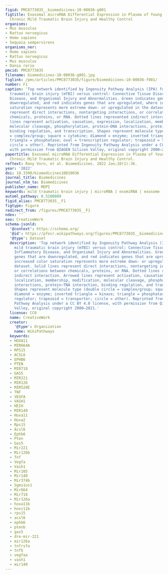 ```yaml
---
figid: PMC8773035__biomedicines-10-00036-g001
figtitle: Exosomal microRNA Differential Expression in Plasma of Young Adults with
  Chronic Mild Traumatic Brain Injury and Healthy Control
organisms:
- Mus musculus
- Rattus norvegicus
- Homo sapiens
- Sequoia sempervirens
organisms_ner:
- Homo sapiens
- Rattus norvegicus
- Mus musculus
- Danio rerio
pmcid: PMC8773035
filename: biomedicines-10-00036-g001.jpg
figlink: /pmc/articles/PMC8773035/figure/biomedicines-10-00036-f001/
number: F1
caption: 'Top network identified by Ingenuity Pathway Analysis (IPA) for chronic mild
  traumatic brain injury (mTBI) versus control: Connective Tissue Disorders, Inflammatory
  Disease, and Organismal Injury and Abnormalities. Green indicates genes that are
  downregulated, and red indicates genes that are upregulated, where increased color
  saturation represents more extreme down- or upregulated in the dataset. Solid lines
  represent direct interactions, nontargeting interactions, or correlations between
  chemicals, proteins, or RNA. Dotted lines represented indirect interaction. Arrowed
  lines represent activation, causation, expression, localization, membership, modification,
  molecular cleavage, phosphorylation, protein–DNA interactions, protein–TNA interaction,
  binding regulation, and transcription. Shapes represent molecule type (double circle
  = complex/group; square = cytokine; diamond = enzyme; inverted triangle = kinase;
  triangle = phosphatase; oval = transcription regulator; trapezoid = transporter;
  circle = other). Reprinted from Ingenuity Pathway Analysis under a CC BY 4.0 license,
  with permission from QIAGEN Silicon Valley, original copyright 2000–2021.'
papertitle: Exosomal microRNA Differential Expression in Plasma of Young Adults with
  Chronic Mild Traumatic Brain Injury and Healthy Control.
reftext: Rany Vorn, et al. Biomedicines. 2022 Jan;10(1):36.
year: '2022'
doi: 10.3390/biomedicines10010036
journal_title: Biomedicines
journal_nlm_ta: Biomedicines
publisher_name: MDPI
keywords: mild traumatic brain injury | microRNA | exomiRNA | exosome
automl_pathway: 0.5100009
figid_alias: PMC8773035__F1
figtype: Figure
redirect_from: /figures/PMC8773035__F1
ndex: ''
seo: CreativeWork
schema-jsonld:
  '@context': https://schema.org/
  '@id': https://pfocr.wikipathways.org/figures/PMC8773035__biomedicines-10-00036-g001.html
  '@type': Dataset
  description: 'Top network identified by Ingenuity Pathway Analysis (IPA) for chronic
    mild traumatic brain injury (mTBI) versus control: Connective Tissue Disorders,
    Inflammatory Disease, and Organismal Injury and Abnormalities. Green indicates
    genes that are downregulated, and red indicates genes that are upregulated, where
    increased color saturation represents more extreme down- or upregulated in the
    dataset. Solid lines represent direct interactions, nontargeting interactions,
    or correlations between chemicals, proteins, or RNA. Dotted lines represented
    indirect interaction. Arrowed lines represent activation, causation, expression,
    localization, membership, modification, molecular cleavage, phosphorylation, protein–DNA
    interactions, protein–TNA interaction, binding regulation, and transcription.
    Shapes represent molecule type (double circle = complex/group; square = cytokine;
    diamond = enzyme; inverted triangle = kinase; triangle = phosphatase; oval = transcription
    regulator; trapezoid = transporter; circle = other). Reprinted from Ingenuity
    Pathway Analysis under a CC BY 4.0 license, with permission from QIAGEN Silicon
    Valley, original copyright 2000–2021.'
  license: CC0
  name: CreativeWork
  creator:
    '@type': Organization
    name: WikiPathways
  keywords:
  - HOXA11
  - MIR664A
  - RPS15
  - ACSL6
  - EPHB6
  - PTEN
  - MIR718
  - GAS5
  - MIR221
  - MIR126
  - MIR520E
  - TNF
  - VEGFA
  - VASH1
  - HEIH
  - MIR140
  - Hoxa11
  - Hoxa2
  - Rps15
  - Acsl6
  - Ephb6
  - Pten
  - Gas5
  - Mir221
  - Mir126b
  - Tnf
  - Vegfa
  - Vash1
  - Mir105
  - Mir140
  - Mir374b
  - Sgms1os1
  - Mir664
  - Mir718
  - Mir126a
  - hoxa11b
  - hoxc11b
  - rps15
  - acsl6
  - ephb6
  - ptenb
  - gas5
  - dre-mir-221
  - mir126a
  - tnfrsfa
  - tnfb
  - vegfaa
  - vash1
  - mir140
---
```


